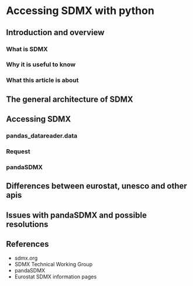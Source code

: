 # Accessing SDMX with python

## Introduction and overview
### What is SDMX
### Why it is useful to know
### What this article is about

## The general architecture of SDMX

## Accessing SDMX
### pandas_datareader.data
### Request
### pandaSDMX

## Differences between eurostat, unesco and other apis

## Issues with pandaSDMX and possible resolutions

## References
* sdmx.org
* SDMX Technical Working Group
* pandaSDMX
* Eurostat SDMX information pages
